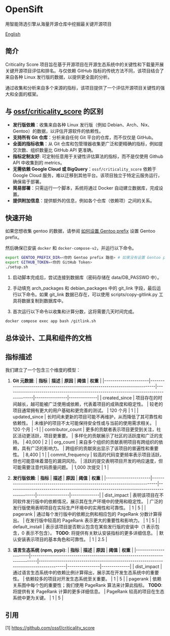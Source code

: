 # OpenSift

用智能筛选引擎从海量开源仓库中挖掘最关键开源项目

[English](./README.md)

## 简介

Criticality Score 项目旨在基于开源项目在开源生态系统中的关键性和下载量开展关键开源项目评估和排名。与仅依赖 GitHub 指标的传统方法不同，该项目结合了来自各种 Linux 发行版的数据，以提供更全面的分析。

通过收集和分析来自多个来源的指标，该项目提供了一个评估开源项目关键性的强大和全面的框架。

## 与 [ossf/criticality_score](https://github.com/ossf/criticality_score) 的区别

- **发行版依赖**：收集来自各种 Linux 发行版（例如 Debian、Arch、Nix、Gentoo）的数据，以评估开源软件的依赖性。
- **支持所有 Git 仓库**：分析来自任何 Git 平台的仓库，而不仅仅是 GitHub。
- **全面的指标收集**：从 Git 仓库和包管理器收集更广泛和更精确的指标，例如提交次数、组织数量比 GitHub API 更准确。
- **指标定制友好**: 可定制任意用于关键性评估算法的指标，而不是仅使用 Github API 中收集到的 metrics。
- **无需依赖 Google Cloud 或 BigQuery**：`ossf/criticality_score` 依赖于 Google Cloud 服务，难以迁移到其他平台。该项目独立于特定云服务运行，确保易于部署。
- **简易部署**：只需运行一个脚本，系统将通过 Docker 自动建立数据库，完成设置。
- **提供附加信息**：提供额外的信息，例如各个仓库（依赖项）之间的关系。

## 快速开始

如果您想收集 gentoo 的数据，请参阅 [如何设置 Gentoo prefix](./docs/setup/gentoo.zh_CN.md) 设置 Gentoo prefix。

然后确保已安装 `docker` 和 `docker-compose-v2`，并运行以下命令。

```sh
export GENTOO_PREFIX_DIR=<你的 Gentoo prefix 路径> # 如果没有设置 Gentoo prefix，请忽略
export GITHUB_TOKEN=<你的 GitHub Token>
./setup.sh
```

1. 启动脚本完成后，尝试连接到数据库（密码存储在 data/DB_PASSWD 中）。

2. 手动填充 arch_packages 和 debian_packages 中的 git_link 字段，最后运行以下命令。如果 git_link 数据已存在，可以使用 scripts/copy-gitlink.py 工具将数据复制到数据库中。

3. 首次运行以下命令以收集和计算分数，这将需要几天时间完成。

```sh
docker compose exec app bash /gitlink.sh
```

## 总体设计、工具和组件的文档

## 指标描述

我们建立了一个包含三个维度的模型：

1. **Git 元数据**:
    | **指标**             | **描述**                                                                   | **原因**                                                                              | **阈值**      | **权重**     |
    |----------------------|-----------------------------------------------------------------------------|---------------------------------------------------------------------------------------|----------------|--------------|
    | created_since        | 项目存在的时间越长，越可能被广泛使用或依赖，代表着项目的成熟度和稳定性。      | 较老的项目通常拥有更大的用户基础和更完善的测试。                                       | 120 个月      | 1            |
    | updated_since        | 长时间未更新的项目可能不再维护，从而降低了其可靠性和依赖性。                 | 未维护的项目不太可能保持安全性或与当前的使用需求相关。                               | 120 个月      | -1           |
    | contributor_count    | 更多的贡献者表示项目更受到关注，社区活动更活跃，项目更重要。                 | 多样化的贡献展示了社区的活跃度和广泛的支持。                                           | 40,000         | 2            |
    | org_count            | 来自多个组织的贡献表明项目有跨组织的依赖，具有广泛的影响力。                 | 跨组织的贡献突出显示了该项目的普遍性和重要性。                                         | 8,400          | 1            |
    | commit_frequency     | 较高的代码变更频率表示项目活跃，但也可能意味着潜在的漏洞风险。               | 活跃的提交表明项目开发的响应速度，但可能需要注意代码质量问题。                       | 1,000 次提交  | 1            |

2. **发行版依赖**:
    | **指标**             | **描述**                                                                   | **原因**                                                                              | **阈值**      | **权重**     |
    |----------------------|-----------------------------------------------------------------------------|---------------------------------------------------------------------------------------|----------------|--------------|
    | dist_impact          | 表明该项目在不同软件发行版中的依赖情况，展示其在生产环境中的使用和稳定性。  | 广泛的发行版使用表明项目在实际生产环境中的实用性和可靠性。                           | 1              | 5            |
    | pagerank             | 通过每个发行版中的依赖比例和相应包的 PageRank 分数计算得出。                 | 在发行版中较高的 PageRank 表示更大的重要性和影响力。                                   | 1              | 5            |
    | default_install      | 表示该项目是否默认包含在某些发行版的安装中（1 表示包含，0 表示不包含）。 **TODO**: 将提供有关默认安装指标的更多详细信息。 | 默认安装表示项目的基本角色和可靠性。                                                   | 1              | 2.5          |

3. **语言生态系统 (npm, pypi)**:
    | **指标**             | **描述**                                                                   | **原因**                                                                              | **阈值**      | **权重**     |
    |----------------------|-----------------------------------------------------------------------------|---------------------------------------------------------------------------------------|----------------|--------------|
    | dist_impact          | 通过语言生态系统中的依赖比例计算得出，展示其在开发生态系统中的重要性。       | 依赖较多的项目对开发生态系统至关重要。                                                 | 1              | 5            |
    | pagerank             | 依赖关系图中每个包的重要性；我们使用 PageRank 算法来计算此指标。 **TODO**: 将提供有关 PageRank 计算的更多详细信息。 | PageRank 较高的项目在生态系统中更为关键。                                               | 1              | 5            |

## 引用

[1] <https://github.com/ossf/criticality_score>
